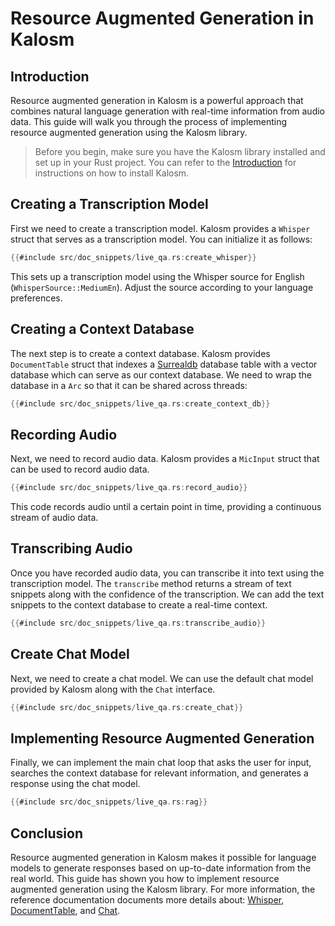 # Resource Augmented Generation in Kalosm

## Introduction

Resource augmented generation in Kalosm is a powerful approach that combines natural language generation with real-time information from audio data. This guide will walk you through the process of implementing resource augmented generation using the Kalosm library.

> Before you begin, make sure you have the Kalosm library installed and set up in your Rust project. You can refer to the [Introduction](../index.md) for instructions on how to install Kalosm.

## Creating a Transcription Model

First we need to create a transcription model. Kalosm provides a `Whisper` struct that serves as a transcription model. You can initialize it as follows:

```rust
{{#include src/doc_snippets/live_qa.rs:create_whisper}}
```

This sets up a transcription model using the Whisper source for English (`WhisperSource::MediumEn`). Adjust the source according to your language preferences.

## Creating a Context Database

The next step is to create a context database. Kalosm provides `DocumentTable` struct that indexes a [Surrealdb](https://surrealdb.com/) database table with a vector database which can serve as our context database. We need to wrap the database in a `Arc` so that it can be shared across threads:

```rust
{{#include src/doc_snippets/live_qa.rs:create_context_db}}
```

## Recording Audio

Next, we need to record audio data. Kalosm provides a `MicInput` struct that can be used to record audio data.

```rust
{{#include src/doc_snippets/live_qa.rs:record_audio}}
```

This code records audio until a certain point in time, providing a continuous stream of audio data.

## Transcribing Audio

Once you have recorded audio data, you can transcribe it into text using the transcription model. The `transcribe` method returns a stream of text snippets along with the confidence of the transcription. We can add the text snippets to the context database to create a real-time context.

```rust
{{#include src/doc_snippets/live_qa.rs:transcribe_audio}}
```

## Create Chat Model

Next, we need to create a chat model. We can use the default chat model provided by Kalosm along with the `Chat` interface.

```rust
{{#include src/doc_snippets/live_qa.rs:create_chat}}
```

## Implementing Resource Augmented Generation

Finally, we can implement the main chat loop that asks the user for input, searches the context database for relevant information, and generates a response using the chat model.

```rust
{{#include src/doc_snippets/live_qa.rs:rag}}
```

## Conclusion

Resource augmented generation in Kalosm makes it possible for language models to generate responses based on up-to-date information from the real world. This guide has shown you how to implement resource augmented generation using the Kalosm library. For more information, the reference documentation documents more details about: [Whisper](../reference/transcription.md), [DocumentTable](../reference/llms/context.md), and [Chat](../reference/llms/chat.md).
